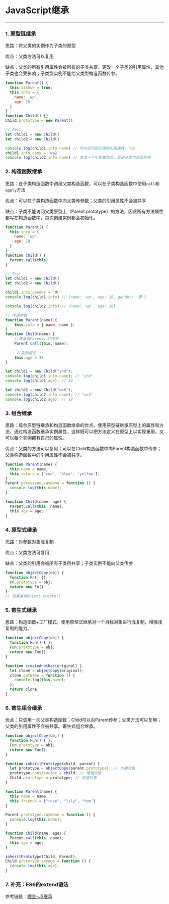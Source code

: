 # JavaScript继承

------

### 1. 原型链继承

思路：将父类的实例作为子类的原型

优点：父类方法可以复用

缺点：父类的所有引用属性会被所有的子类共享，更改一个子类的引用属性，其他子类也会受影响；子类型实例不能给父类型构造函数传参。

```javascript
function Parent() {
  this.isShow = true;
  this.info = {
    name: 'wp',
    age: 18
  }
}
function Child() {}
Child.prototype = new Parent()

// Test
let child1 = new Child()
let child2 = new Child()

console.log(child1.info.name) // 可以访问到父类的引用属性，'wp'
child1.info.name = 'wp2'
console.log(child2.info.name) // 修改一个引用属性后，其他子类也会受影响

```

### 2. 构造函数继承

思路：在子类构造函数中调用父类构造函数，可以在子类构造函数中使用`call`和`apply`方法

优点：可以在子类构造函数中向父类传参数；父类的引用属性不会被共享

缺点：子类不能访问父类原型上（Parent.prototype）的方法，因此所有方法属性都写在构造函数中，每次创建实例都会初始化。

```javascript
function Parent() {
  this.info = {
    name: 'wp',
    age: 18
  }
}
function Child() {
  Parent.call(this)
}

// Test
let child1 = new Child()
let child2 = new Child()

child1.info.gender = '男'
console.log(child1.info) // {name: 'wp', age: 18, gender: '男'}

console.log(child2.info) // {name: 'wp', age: 18}

// 传递参数
function Parent(name) {
    this.info = { name: name };
}
function Child(name) {
    //继承自Parent，并传参
    Parent.call(this, name);
    
     //实例属性
    this.age = 18
}

let child1 = new Child("yhd");
console.log(child1.info.name); // "yhd"
console.log(child1.age); // 18

let child2 = new Child("wxb");
console.log(child2.info.name); // "wxb"
console.log(child2.age); // 18
```

### 3. 组合继承

思路：综合原型链继承和构造函数继承的优点。使用原型链继承原型上的属性和方法，通过构造函数继承实例属性，这样既可以把方法定义在原型上以实现重用，又可以每个实例都有自己的属性。

优点：父类的方法可以复用；可以在Child构造函数中向Parent构造函数中传参；父类构造函数中的引用属性不会被共享。

```javascript
function Parent(name) {
  this.name = name;
  this.colors = ['red', 'blue', 'yellow'];
}
Parent.prototype.sayName = function () {
  console.log(this.name);
}

function Child(name, age) {
  Parent.call(this, name);
  this.age = age;
}
```

### 4. 原型式继承

思路：对参数对象浅复制

优点：父类方法可复用

缺点：父类的引用会被所有子类所共享；子类实例不能向父类传参

```javascript
function objectCopy(obj) {
  function Fn() {};
  Fn.prototype = obj;
  return new Fn()
}
// 效果类似Object.create()
```

### 5. 寄生式继承

思路：构造函数+工厂模式。使用原型式继承对一个目标对象进行浅复制，增强浅复制的能力。

```javascript
function objectCopy(obj) {
  function Fun() { };
  Fun.prototype = obj;
  return new Fun();
}

function createAnother(original) {
  let clone = objectCopy(original);
  clone.getName = function () {
    console.log(this.name);
  };
  return clone;
}
```

### 6. 寄生组合继承

优点：只调用一次父类构造函数；Child可以向Parent传参；父类方法可以复用；父类的引用属性不会被共享。寄生式组合继承。

```javascript
function objectCopy(obj) {
  function Fun() { };
  Fun.prototype = obj;
  return new Fun();
}

function inheritPrototype(child, parent) {
  let prototype = objectCopy(parent.prototype); // 创建对象
  prototype.constructor = child; // 增强对象
  Child.prototype = prototype; // 赋值对象
}

function Parent(name) {
  this.name = name;
  this.friends = ["rose", "lily", "tom"]
}

Parent.prototype.sayName = function () {
  console.log(this.name);
}

function Child(name, age) {
  Parent.call(this, name);
  this.age = age;
}

inheritPrototype(Child, Parent);
Child.prototype.sayAge = function () {
  console.log(this.age);
}
```

### 7. 补充：ES6的extend语法

参考链接：[掘金-JS继承](https://juejin.cn/post/6914216540468576263)

